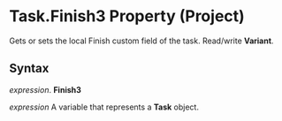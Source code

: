 
# Task.Finish3 Property (Project)

Gets or sets the local Finish custom field of the task. Read/write  **Variant**.


## Syntax

 _expression_. **Finish3**

 _expression_ A variable that represents a **Task** object.

